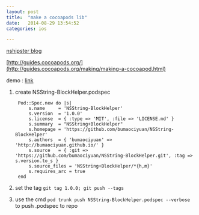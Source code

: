 ```yaml
---
layout: post
title:  "make a cocoapods lib"
date:   2014-08-29 13:54:52
categories: ios

---
```

[nshipster blog](http://nshipster.com/cocoapods/)

[http://guides.cocoapods.org/](http://guides.cocoapods.org/making/making-a-cocoapod.html)

demo : [link](https://github.com/bumaociyuan/NSString-BlockHelper.git)

1. create NSString-BlockHelper.podspec


		Pod::Spec.new do |s|
  			s.name     = 'NSString-BlockHelper'
  			s.version  = '1.0.0'
			s.license  = { :type => 'MIT', :file => 'LICENSE.md' }
			s.summary  = "NSString+BlockHelper"
  			s.homepage = 'https://github.com/bumaociyuan/NSString-BlockHelper'
			s.authors  = { 'bumaociyuan' => 'http://bumaociyuan.github.io/' }
 			s.source   = { :git => 'https://github.com/bumaociyuan/NSString-BlockHelper.git', :tag => s.version.to_s }
 			s.source_files = 'NSString+BlockHelper/*{h,m}'
 			s.requires_arc = true
		end



2. set the tag
`git tag 1.0.0;	git push --tags`


3. use the cmd
`pod trunk push NSString-BlockHelper.podspec --verbose` to push .podspec to repo

